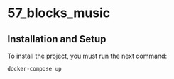 # 57_blocks_music

## Installation and Setup

To install the project, you must run the next command:

`docker-compose up`


